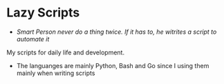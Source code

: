 # Lazy Scripts

- _Smart Person never do a thing twice. If it has to, he witrites a script to automate it_

My scripts for daily life and development.

- The languanges are mainly Python, Bash and Go since I using them mainly when writing scripts
